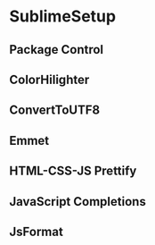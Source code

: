 # SublimeSetup

## Package Control
## ColorHilighter
## ConvertToUTF8
## Emmet
## HTML-CSS-JS Prettify
## JavaScript Completions
## JsFormat